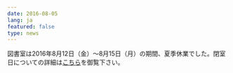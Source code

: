 ```yaml
---
date: 2016-08-05
lang: ja
featured: false
type: news
---
```

図書室は2016年8月12日（金）～8月15日（月）の期間、夏季休業でした。閉室日についての詳細は<a href="http://www.hi.u-tokyo.ac.jp/tosho/tosho.html" target="_blank">こちら</a>を御覧下さい。
